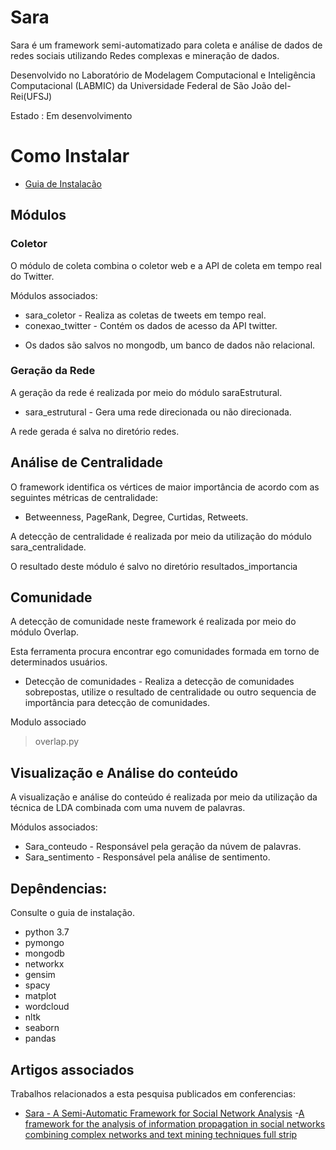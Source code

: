 # Sara
Sara é um framework semi-automatizado para coleta e análise de dados de redes sociais utilizando Redes complexas e mineração de dados.

Desenvolvido no Laboratório de Modelagem Computacional e Inteligência Computacional (LABMIC) da Universidade Federal de São João del-Rei(UFSJ)

Estado : Em desenvolvimento

# Como Instalar

- [Guia de Instalacão](Guia.md)

## Módulos

### Coletor

O módulo de coleta combina o coletor web e a API de coleta em tempo real do Twitter.

Módulos associados:
* sara_coletor - Realiza as coletas de tweets em tempo real.
* conexao_twitter - Contém os dados de acesso da API twitter.
- Os dados são salvos no mongodb, um banco de dados não relacional.


### Geração da Rede

A geração da rede é realizada por meio do módulo saraEstrutural.

* sara_estrutural - Gera uma rede direcionada ou não direcionada.

A rede gerada é salva no diretório redes.

## Análise de Centralidade

O framework identifica os vértices de maior importância de acordo com as seguintes métricas de centralidade:
- Betweenness, PageRank, Degree, Curtidas, Retweets.

A detecção de centralidade é realizada por meio da utilização do módulo sara_centralidade.

O resultado deste módulo é salvo no diretório resultados_importancia

## Comunidade

A detecção de comunidade neste framework é realizada por meio do módulo Overlap.

Esta ferramenta procura encontrar ego comunidades formada em torno de determinados usuários.

- Detecção de comunidades - Realiza a detecção de comunidades sobrepostas, utilize o resultado de centralidade ou outro sequencia de importância para detecção de comunidades.

Modulo associado
> overlap.py

## Visualização e Análise do conteúdo

A visualização e análise do conteúdo é realizada por meio da utilização da técnica de LDA combinada com uma nuvem de palavras.

Módulos associados:

* Sara_conteudo - Responsável pela geração da núvem de palavras.
* Sara_sentimento - Responsável pela análise de sentimento.


## Depêndencias:

Consulte o guia de instalação.
- python 3.7
- pymongo
- mongodb
- networkx
- gensim
- spacy
- matplot
- wordcloud
- nltk
- seaborn
- pandas

## Artigos associados

Trabalhos relacionados a esta pesquisa publicados em conferencias:

- [Sara - A Semi-Automatic Framework for Social Network Analysis](https://sol.sbc.org.br/index.php/webmedia_estendido/article/view/8137/8012)
-[A framework for the analysis of information propagation in social networks combining complex networks and text mining techniques full strip](https://dl.acm.org/doi/abs/10.1145/3323503.3360289)
